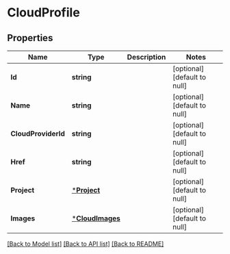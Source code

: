 # CloudProfile

## Properties
Name | Type | Description | Notes
------------ | ------------- | ------------- | -------------
**Id** | **string** |  | [optional] [default to null]
**Name** | **string** |  | [optional] [default to null]
**CloudProviderId** | **string** |  | [optional] [default to null]
**Href** | **string** |  | [optional] [default to null]
**Project** | [***Project**](project.md) |  | [optional] [default to null]
**Images** | [***CloudImages**](cloudImages.md) |  | [optional] [default to null]

[[Back to Model list]](../README.md#documentation-for-models) [[Back to API list]](../README.md#documentation-for-api-endpoints) [[Back to README]](../README.md)


